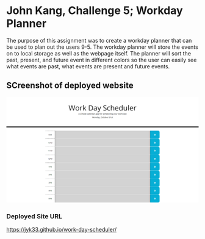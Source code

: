 # John Kang, Challenge 5; Workday Planner 
The purpose of this assignment was to create a workday planner that can be used to plan out the users 9-5. The workday planner will store the events on to local storage as well as the webpage itself. The planner will sort the past, present, and future event in different colors so the user can easily see what events are past, what events are present and future events.

## SCreenshot of deployed website
![HW=5 Screenshot](./assets/img/Work-Day-Scheduler.png)


### Deployed Site URL
https://jyk33.github.io/work-day-scheduler/